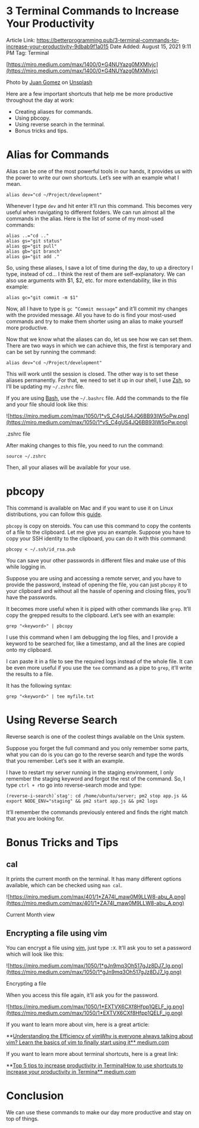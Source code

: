 # 3 Terminal Commands to Increase Your Productivity

Article Link: https://betterprogramming.pub/3-terminal-commands-to-increase-your-productivity-9dbab9f1a015
Date Added: August 15, 2021 9:11 PM
Tag: Terminal

[https://miro.medium.com/max/1400/0*G4NUYazg0MXMlvjc](https://miro.medium.com/max/1400/0*G4NUYazg0MXMlvjc)

Photo by [Juan Gomez](https://unsplash.com/@nosoylasonia?utm_source=medium&utm_medium=referral) on [Unsplash](https://unsplash.com/?utm_source=medium&utm_medium=referral)

Here are a few important shortcuts that help me be more productive throughout the day at work:

- Creating aliases for commands.
- Using pbcopy.
- Using reverse search in the terminal.
- Bonus tricks and tips.

# **Alias for Commands**

Alias can be one of the most powerful tools in our hands, it provides us with the power to write our own shortcuts. Let’s see with an example what I mean.

```
alias dev="cd ~/Project/development"
```

Whenever I type `dev` and hit enter it’ll run this command. This becomes very useful when navigating to different folders. We can run almost all the commands in the alias. Here is the list of some of my most-used commands:

```
alias ..="cd .."
alias gs="git status"
alias gp="git pull"
alias gb="git branch"
alias ga="git add ."
```

So, using these aliases, I save a lot of time during the day, to up a directory I type, instead of cd… I think the rest of them are self-explanatory. We can also use arguments with $1, $2, etc. for more extendability, like in this example:

```
alias gc="git commit -m $1"
```

Now, all I have to type is `gc “Commit message”` and it’ll commit my changes with the provided message. All you have to do is find your most-used commands and try to make them shorter using an alias to make yourself more productive.

Now that we know what the aliases can do, let us see how we can set them. There are two ways in which we can achieve this, the first is temporary and can be set by running the command:

```
alias dev="cd ~/Project/development"
```

This will work until the session is closed. The other way is to set these aliases permanently. For that, we need to set it up in our shell, I use [Zsh](https://ohmyz.sh/), so I’ll be updating my `~/.zshrc` file.

If you are using [Bash](https://www.gnu.org/software/bash/), use the `~/.bashrc` file. Add the commands to the file and your file should look like this:

![https://miro.medium.com/max/1050/1*vS_C4gUS4JQ6BB93IW5oPw.png](https://miro.medium.com/max/1050/1*vS_C4gUS4JQ6BB93IW5oPw.png)

.zshrc file

After making changes to this file, you need to run the command:

```
source ~/.zshrc
```

Then, all your aliases will be available for your use.

# **pbcopy**

This command is available on Mac and if you want to use it on Linux distributions, you can follow this [guide](https://www.ostechnix.com/how-to-use-pbcopy-and-pbpaste-commands-on-linux/).

`pbcopy` is copy on steroids. You can use this command to copy the contents of a file to the clipboard. Let me give you an example. Suppose you have to copy your SSH identity to the clipboard, you can do it with this command:

```
pbcopy < ~/.ssh/id_rsa.pub
```

You can save your other passwords in different files and make use of this while logging in.

Suppose you are using and accessing a remote server, and you have to provide the password, instead of opening the file, you can just `pbcopy` it to your clipboard and without all the hassle of opening and closing files, you’ll have the passwords.

It becomes more useful when it is piped with other commands like `grep`. It’ll copy the grepped results to the clipboard. Let’s see with an example:

```
grep "<keyword>" | pbcopy
```

I use this command when I am debugging the log files, and I provide a keyword to be searched for, like a timestamp, and all the lines are copied onto my clipboard.

I can paste it in a file to see the required logs instead of the whole file. It can be even more useful if you use the `tee` command as a pipe to `grep`, it’ll write the results to a file.

It has the following syntax:

```
grep "<keyword>" | tee myfile.txt
```

# **Using Reverse Search**

Reverse search is one of the coolest things available on the Unix system.

Suppose you forget the full command and you only remember some parts, what you can do is you can go to the reverse search and type the words that you remember. Let’s see it with an example.

I have to restart my server running in the staging environment, I only remember the staging keyword and forgot the rest of the command. So, I type `ctrl + r`to go into reverse-search mode and type:

```
(reverse-i-search)`stag': cd /home/ubuntu/server; pm2 stop app.js && export NODE_ENV="staging" && pm2 start app.js && pm2 logs
```

It’ll remember the commands previously entered and finds the right match that you are looking for.

# **Bonus Tricks and Tips**

## **cal**

It prints the current month on the terminal. It has many different options available, which can be checked using `man cal`.

![https://miro.medium.com/max/401/1*ZA74I_maw0M9LLW8-abu_A.png](https://miro.medium.com/max/401/1*ZA74I_maw0M9LLW8-abu_A.png)

Current Month view

## **Encrypting a file using vim**

You can encrypt a file using [vim](https://www.vim.org/), just type `:X`. It’ll ask you to set a password which will look like this:

![https://miro.medium.com/max/1050/1*gJn9mq3Oh517gJz8DJ7_lg.png](https://miro.medium.com/max/1050/1*gJn9mq3Oh517gJz8DJ7_lg.png)

Encrypting a file

When you access this file again, it’ll ask you for the password.

![https://miro.medium.com/max/1050/1*EXTVX6CXf8Hfpp1QELF_jg.png](https://miro.medium.com/max/1050/1*EXTVX6CXf8Hfpp1QELF_jg.png)

If you want to learn more about vim, here is a great article:

**[Understanding the Efficiency of vimWhy is everyone always talking about vim? Learn the basics of vim to finally start using it**
medium.com](https://medium.com/better-programming/understanding-the-efficiency-of-vim-d6a5ab8feb2d)

If you want to learn more about terminal shortcuts, here is a great link:

**[Top 5 tips to increase productivity in TerminalHow to use shortcuts to increase your productivity in Termina**
medium.com](https://medium.com/@swarnajyoti/top-5-tips-to-increase-productivity-in-terminal-31ee66611465)

# **Conclusion**

We can use these commands to make our day more productive and stay on top of things.